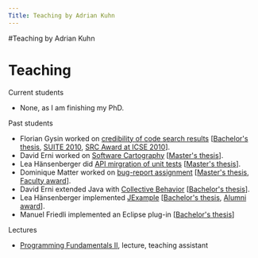 ```yaml
---
Title: Teaching by Adrian Kuhn
---
```

#Teaching by Adrian Kuhn
# Teaching

Current students


-  None, as I am finishing my PhD.

Past students


-  Florian Gysin worked on [credibility of code search results](%base_url%/bender) [[Bachelor's thesis](%assets_url%/scgbib/?query=Gysi10c&filter=Year), [SUITE 2010](%assets_url%/scgbib/?query=Gysi10b&filter=Year), [SRC Award at ICSE 2010](%assets_url%/scgbib/?query=Gysi10a&filter=Year)].
-  David Erni worked on [Software Cartography](%base_url%/research/softwarecartography) [[Master's thesis](%assets_url%/scgbib/?query=Erni10a&filter=Year)].
-  Lea Hänsenberger did [API mirgration of unit tests](%base_url%/wiki/projects/archive/JUnit2JExample) [[Master's thesis](%assets_url%/scgbib/?query=Haen09a&filter=Year)].
-  Dominique Matter worked on [bug-report assignment](%base_url%/wiki/projects/archive/develect) [[Master's thesis](%assets_url%/scgbib/?query=Matt09b&filter=Year), [Faculty award](%base_url%/publications)].
-  David Erni extended Java with [Collective Behavior](%base_url%/wiki/alumni/adriankuhn/swarmbehavior) [[Bachelor's thesis](%assets_url%/scgbib/?query=Erni08a&filter=Year)].
-  Lea Hänsenberger implemented [JExample](%base_url%/research/jexample) [[Bachelor's thesis](%assets_url%/scgbib/?query=Haen08a&filter=Year), [Alumni award](http://www.iam.unibe.ch/alumni/AlumniPreis)].
-  Manuel Friedli implemented an Eclipse plug-in [[Bachelor's thesis](%assets_url%/scgbib/?query=Frie10a&filter=Year)]

Lectures


-  [Programming Fundamentals II](/teaching/p2), lecture, teaching assistant
